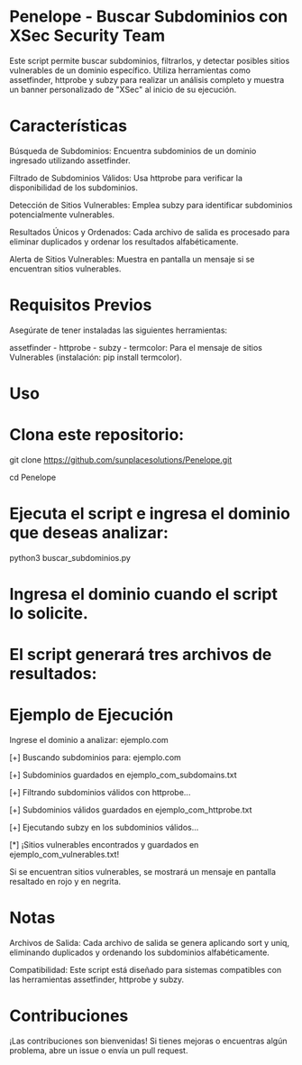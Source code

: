 # Penelope - Buscar Subdominios con XSec Security Team
Este script permite buscar subdominios, filtrarlos, y detectar posibles sitios vulnerables de un dominio específico. Utiliza herramientas como assetfinder, httprobe y subzy para realizar un análisis completo y muestra un banner personalizado de "XSec" al inicio de su ejecución.

# Características
Búsqueda de Subdominios: Encuentra subdominios de un dominio ingresado utilizando assetfinder.

Filtrado de Subdominios Válidos: Usa httprobe para verificar la disponibilidad de los subdominios.

Detección de Sitios Vulnerables: Emplea subzy para identificar subdominios potencialmente vulnerables.

Resultados Únicos y Ordenados: Cada archivo de salida es procesado para eliminar duplicados y ordenar los resultados alfabéticamente.

Alerta de Sitios Vulnerables: Muestra en pantalla un mensaje si se encuentran sitios vulnerables.

# Requisitos Previos
Asegúrate de tener instaladas las siguientes herramientas:

assetfinder - httprobe - subzy - 
termcolor: Para el mensaje de sitios Vulnerables (instalación: pip install termcolor).

# Uso
# Clona este repositorio:

git clone https://github.com/sunplacesolutions/Penelope.git

cd Penelope

# Ejecuta el script e ingresa el dominio que deseas analizar:

python3 buscar_subdominios.py

# Ingresa el dominio cuando el script lo solicite. 
# El script generará tres archivos de resultados:
# Ejemplo de Ejecución

Ingrese el dominio a analizar: ejemplo.com

[+] Buscando subdominios para: ejemplo.com

[+] Subdominios guardados en ejemplo_com_subdomains.txt

[+] Filtrando subdominios válidos con httprobe...

[+] Subdominios válidos guardados en ejemplo_com_httprobe.txt

[+] Ejecutando subzy en los subdominios válidos...

[*] ¡Sitios vulnerables encontrados y guardados en ejemplo_com_vulnerables.txt!

Si se encuentran sitios vulnerables, se mostrará un mensaje en pantalla resaltado en rojo y en negrita.

# Notas
Archivos de Salida: Cada archivo de salida se genera aplicando sort y uniq, eliminando duplicados y ordenando los subdominios alfabéticamente.

Compatibilidad: Este script está diseñado para sistemas compatibles con las herramientas assetfinder, httprobe y subzy.

# Contribuciones
¡Las contribuciones son bienvenidas! Si tienes mejoras o encuentras algún problema, abre un issue o envía un pull request.
